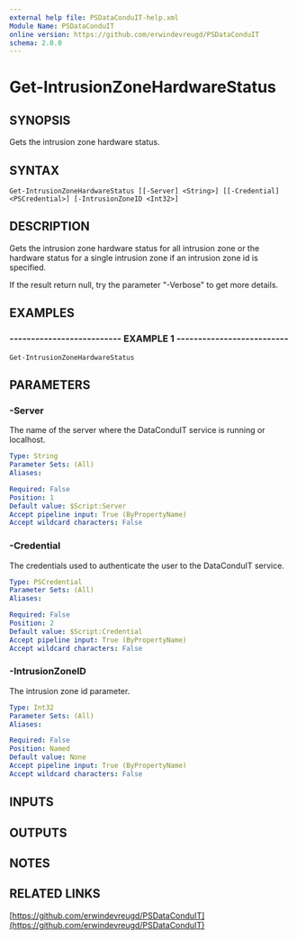 ```yaml
---
external help file: PSDataConduIT-help.xml
Module Name: PSDataConduIT
online version: https://github.com/erwindevreugd/PSDataConduIT
schema: 2.0.0
---
```


# Get-IntrusionZoneHardwareStatus

## SYNOPSIS
Gets the intrusion zone hardware status.

## SYNTAX

```
Get-IntrusionZoneHardwareStatus [[-Server] <String>] [[-Credential] <PSCredential>] [-IntrusionZoneID <Int32>]
```

## DESCRIPTION
Gets the intrusion zone hardware status for all intrusion zone or the hardware status for a single intrusion zone if an intrusion zone id is specified. 

If the result return null, try the parameter "-Verbose" to get more details.

## EXAMPLES

### -------------------------- EXAMPLE 1 --------------------------
```
Get-IntrusionZoneHardwareStatus
```

## PARAMETERS

### -Server
The name of the server where the DataConduIT service is running or localhost.

```yaml
Type: String
Parameter Sets: (All)
Aliases: 

Required: False
Position: 1
Default value: $Script:Server
Accept pipeline input: True (ByPropertyName)
Accept wildcard characters: False
```

### -Credential
The credentials used to authenticate the user to the DataConduIT service.

```yaml
Type: PSCredential
Parameter Sets: (All)
Aliases: 

Required: False
Position: 2
Default value: $Script:Credential
Accept pipeline input: True (ByPropertyName)
Accept wildcard characters: False
```

### -IntrusionZoneID
The intrusion zone id parameter.

```yaml
Type: Int32
Parameter Sets: (All)
Aliases: 

Required: False
Position: Named
Default value: None
Accept pipeline input: True (ByPropertyName)
Accept wildcard characters: False
```

## INPUTS

## OUTPUTS

## NOTES

## RELATED LINKS

[https://github.com/erwindevreugd/PSDataConduIT](https://github.com/erwindevreugd/PSDataConduIT)

